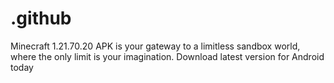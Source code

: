 # .github
Minecraft 1.21.70.20 APK is your gateway to a limitless sandbox world, where the only limit is your imagination. Download latest version for Android today
